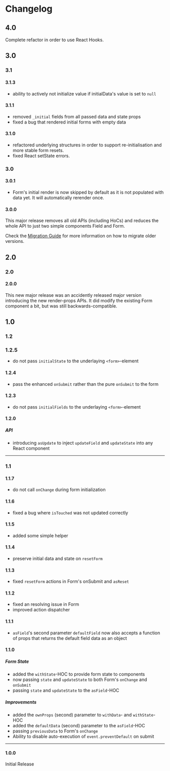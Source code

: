 # Changelog

## 4.0

Complete refactor in order to use React Hooks.

## 3.0

### 3.1

#### 3.1.3

- ability to actively not initialize value if initialData's value is set to `null`

#### 3.1.1

- removed `_initial` fields from all passed data and state props
- fixed a bug that rendered initial forms with empty data

#### 3.1.0

- refactored underlying structures in order to support re-initialisation and more stable form resets.
- fixed React setState errors.

### 3.0

#### 3.0.1

- Form's initial render is now skipped by default as it is not populated with data yet. It will automatically rerender once.

#### 3.0.0

This major release removes all old APIs (including HoCs) and reduces the whole API to just two simple components Field and Form.

Check the [Migration Guide](docs/introduction/Migration.md) for more information on how to migrate older versions.

## 2.0

### 2.0

#### 2.0.0

This new major release was an accidently released major version introducing the new render-props APIs. It did modify the existing Form component a bit, but was still backwards-compatible.<br>

## 1.0

### 1.2

### 1.2.5

- do not pass `initialState` to the underlaying `<form>`-element

#### 1.2.4

- pass the enhanced `onSubmit` rather than the pure `onSubmit` to the form

#### 1.2.3

- do not pass `initialFields` to the underlaying `<form>`-element

#### 1.2.0

##### API

- introducing `asUpdate` to inject `updateField` and `updateState` into any React component

---

### 1.1

#### 1.1.7

- do not call `onChange` during form initialization

#### 1.1.6

- fixed a bug where `isTouched` was not updated correctly

#### 1.1.5

- added some simple helper

#### 1.1.4

- preserve initial data and state on `resetForm`

#### 1.1.3

- fixed `resetForm` actions in Form's onSubmit and `asReset`

#### 1.1.2

- fixed an resolving issue in Form
- improved action dispatcher

#### 1.1.1

- `asField`'s second parameter `defaultField` now also accepts a function of props that returns the default field data as an object

#### 1.1.0

##### Form State

- added the `withState`-HOC to provide form state to components
- now passing `state` and `updateState` to both Form's `onChange` and `onSubmit`
- passing `state` and `updateState` to the `asField`-HOC

##### Improvements

- added the `ownProps` (second) parameter to `withData`- and `withState`-HOC
- added the `defaultData` (second) parameter to the `asField`-HOC
- passing `previousData` to Form's `onChange`
- Ability to disable auto-execution of `event.preventDefault` on submit

---

#### 1.0.0

Initial Release
